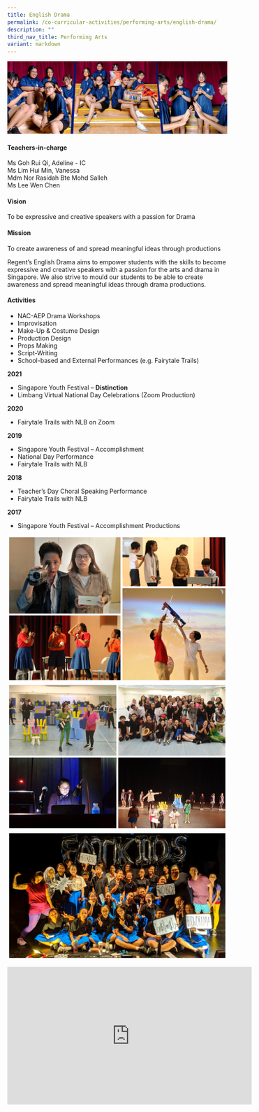 ```yaml
---
title: English Drama
permalink: /co-curricular-activities/performing-arts/english-drama/
description: ""
third_nav_title: Performing Arts
variant: markdown
---
```

![](/images/CCA/English%20Drama/ELDABanner%20-%202023.jpg)

#### Teachers-in-charge  
Ms Goh Rui Qi, Adeline - IC  
Ms Lim Hui Min, Vanessa  
Mdm Nor Rasidah Bte Mohd Salleh  
Ms Lee Wen Chen

#### Vision  
To be expressive and creative speakers with a passion for Drama

#### Mission  
To create awareness of and spread meaningful ideas through productions

Regent’s English Drama aims to empower students with the skills to become expressive and creative speakers with a passion for the arts and drama in Singapore. We also strive to mould our students to be able to create awareness and spread meaningful ideas through drama productions.

#### Activities

*   NAC-AEP Drama Workshops
*   Improvisation
*   Make-Up &amp; Costume Design
*   Production Design
*   Props Making
*   Script-Writing
*   School-based and External Performances (e.g. Fairytale Trails)

**2021**

*   Singapore Youth Festival –&nbsp;**Distinction**
*   Limbang Virtual National Day Celebrations (Zoom Production)

**2020**

*   Fairytale Trails with NLB on Zoom

**2019**

*   Singapore Youth Festival – Accomplishment
*   National Day Performance
*   Fairytale Trails with NLB

**2018**

*   Teacher’s Day Choral Speaking Performance
*   Fairytale Trails with NLB

**2017**

*   Singapore Youth Festival – Accomplishment Productions

![](/images/CCA/English%20Drama/ELDA-1.jpg)
![](/images/CCA/English%20Drama/ELDA-2.jpg)
![](/images/CCA/English%20Drama/ELDA-3.jpg)

<iframe width="560" height="315" src="https://www.youtube.com/embed/4mgKkVpeQ_E" title="YouTube video player" frameborder="0" allow="accelerometer; autoplay; clipboard-write; encrypted-media; gyroscope; picture-in-picture" allowfullscreen=""></iframe>